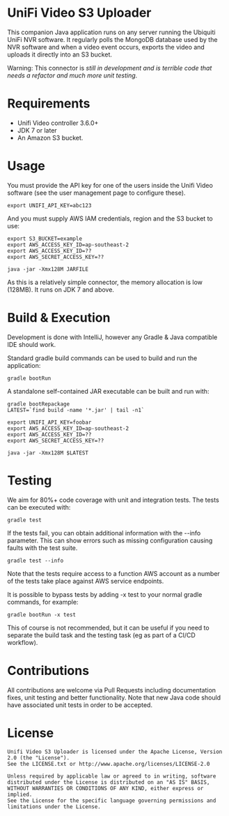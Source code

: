 # UniFi Video S3 Uploader

This companion Java application runs on any server running the Ubiquiti UniFi NVR software. It regularly polls the
MongoDB database used by the NVR software and when a video event occurs, exports the video and uploads it directly
into an S3 bucket.

Warning: This connector is *still in development and is terrible code that needs a refactor and much more unit testing*.


# Requirements

* Unifi Video controller 3.6.0+
* JDK 7 or later
* An Amazon S3 bucket.


# Usage

You must provide the API key for one of the users inside the Unifi Video software (see the user management page to
configure these).

    export UNIFI_API_KEY=abc123

And you must supply AWS IAM credentials, region and the S3 bucket to use:

    export S3_BUCKET=example
    export AWS_ACCESS_KEY_ID=ap-southeast-2
    export AWS_ACCESS_KEY_ID=??
    export AWS_SECRET_ACCESS_KEY=??
    
    java -jar -Xmx128M JARFILE

As this is a relatively simple connector, the memory allocation is low (128MB). It runs on JDK 7 and above.


# Build & Execution

Development is done with IntelliJ, however any Gradle & Java compatible IDE should work.

Standard gradle build commands can be used to build and run the application:

    gradle bootRun

A standalone self-contained JAR executable can be built and run with:

    gradle bootRepackage
    LATEST=`find build -name '*.jar' | tail -n1`

    export UNIFI_API_KEY=foobar
    export AWS_ACCESS_KEY_ID=ap-southeast-2
    export AWS_ACCESS_KEY_ID=??
    export AWS_SECRET_ACCESS_KEY=??
  
    java -jar -Xmx128M $LATEST


# Testing

We aim for 80%+ code coverage with unit and integration tests. The tests can be executed with:

    gradle test

If the tests fail, you can obtain additional information with the --info parameter. This can show errors such as missing configuration causing faults with the test suite.

    gradle test --info

Note that the tests require access to a function AWS account as a number of the tests take place against AWS service endpoints.

It is possible to bypass tests by adding -x test to your normal gradle commands, for example:

    gradle bootRun -x test

This of course is not recommended, but it can be useful if you need to separate the build task and the testing task (eg as part of a CI/CD workflow).


# Contributions

All contributions are welcome via Pull Requests including documentation fixes,
unit testing and better functionality. Note that new Java code should have
associated unit tests in order to be accepted.

# License

    Unifi Video S3 Uploader is licensed under the Apache License, Version 2.0 (the "License").
    See the LICENSE.txt or http://www.apache.org/licenses/LICENSE-2.0

    Unless required by applicable law or agreed to in writing, software
    distributed under the License is distributed on an "AS IS" BASIS,
    WITHOUT WARRANTIES OR CONDITIONS OF ANY KIND, either express or implied.
    See the License for the specific language governing permissions and
    limitations under the License.
